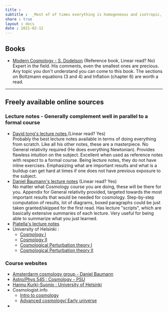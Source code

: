 ```yaml
---
title :
subtitle :  _Most of of times everything is homogeneous and isotropic, until its not..._
share : true
layout : docs
date : 2021-02-12
---
```


## Books

- [Modern Cosmology - S. Dodelson](https://www.amazon.com/Modern-Cosmology-Scott-Dodelson/dp/0128159480/ref=sr_1_1?dchild=1&keywords=dodelson&qid=1613777478&sr=8-1) (Reference book, Linear read? No) <br>
  Expert in the field. His comments, even the smallest ones are precious. Any topic you don't understand you can come to this book. The sections on Boltzmann equations (3 and 4) and Inflation (chapter 6) are worth a read.

<hr>

## Freely available online sources

### Lecture notes - Generally complement well in parallel to a formal course

- [David tong's lecture notes ](http://www.damtp.cam.ac.uk/user/tong/cosmo.html) (Linear read? Yes) <br>
  Probably the best lecture notes available in terms of doing everything from scratch. Like all his other notes, these are a masterpiece. No General relativity required (He does everything Newtonian).  Provides flawless intuition on the subject. Excellent when used as reference notes with respect to a formal course. Being lecture notes, they do not have inline exercises. Emphasizing what are important results and what is a buildup can get hard at times if one does not have previous exposure to the subject. 
- [Daniel Baumann's lecture notes](http://cosmology.amsterdam/education/cosmology/) (Linear read? Yes) <br>
  No matter what Cosmology course you are doing, these will be there for you. Appendix for General relativity provided, targeted towards the most important results that would be needed for cosmology. Step-by-step computation of results, lot of diagrams, boxed paragraphs could be just taken granted/skipped for the first read. Has lecture "scripts", which are basically extensive summaries of each lecture. Very useful for being able to summarize what you just learned. 
- [Piatella's lecture notes](https://arxiv.org/pdf/1803.00070.pdf)
- University of Helsinki :
  - [Cosmology I](https://www.mv.helsinki.fi/home/hkurkisu/Cosm_I.pdf)
  - [Cosmology II](https://www.mv.helsinki.fi/home/hkurkisu/Cosm_II.pdf)
  - [Cosmological Perturbation theory I](https://www.mv.helsinki.fi/home/hkurkisu/CosPer.pdf)
  - [Cosmological Perturbation theory II](https://www.mv.helsinki.fi/home/hkurkisu/CosPer2.pdf)

### Course websites
- [Amsterdarm cosmology group - Daniel Baumann](http://cosmology.amsterdam/education/cosmology/)
- [Astro/Phys 545 : Cosmology - PSU](http://personal.psu.edu/duj13/ASTRO545/)
- [Hannu Kurki-Suonio : University of Helsinki](https://www.mv.helsinki.fi/home/hkurkisu/)
- Cosmologist.info
  - [Intro to cosmology](https://cosmologist.info/teaching/Cosmology/)
  - [Advanced cosmology/ Early universe](https://cosmologist.info/teaching/EU/)
- 





